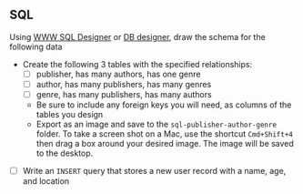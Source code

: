 ## SQL
Using [WWW SQL Designer](http://ondras.zarovi.cz/sql/demo/) or [DB designer](http://dbdsgnr.appspot.com/), draw the schema for the following data
* Create the following 3 tables with the specified relationships:
  * [ ] publisher, has many authors, has one genre
  * [ ] author, has many publishers, has many genres
  * [ ] genre, has many publishers, has many authors
  * Be sure to include any foreign keys you will need, as columns of the tables you design
  * Export as an image and save to the `sql-publisher-author-genre` folder. To take a screen shot on a Mac, use the shortcut `Cmd+Shift+4` then drag a box around your desired image. The image will be saved to the desktop.
* [ ] Write an `INSERT` query that stores a new user record with a name, age, and location
